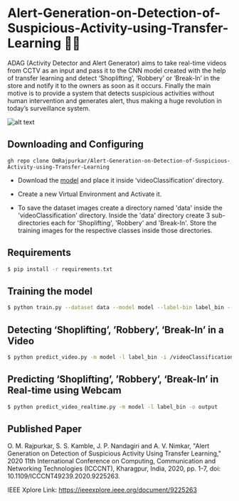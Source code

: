# Alert-Generation-on-Detection-of-Suspicious-Activity-using-Transfer-Learning 🕵️‍♂️ 
ADAG (Activity Detector and Alert Generator) aims to take real-time videos from CCTV as an input and pass it to the CNN model created with the help of transfer learning and detect ‘Shoplifting’, ‘Robbery’ or ’Break-In’ in the store and notify it to the owners as soon as it occurs. Finally the main motive is to provide a system that detects suspicious activities without human intervention and generates alert, thus making a huge revolution in today’s surveillance system.

<img src="https://github.com/OmRajpurkar/Alert-Generation-on-Detection-of-Suspicious-Activity-using-Transfer-Learning/blob/main/videoClassification/Shoplifting.gif" alt="alt text">

## Downloading and Configuring

```
gh repo clone OmRajpurkar/Alert-Generation-on-Detection-of-Suspicious-Activity-using-Transfer-Learning
```

* Download the [model](https://drive.google.com/file/d/1nTohU6YgXZvU155_vccnD2OEkdTW166W/view?usp=sharing) and place it inside ‘videoClassification’ directory.

* Create a new Virtual Environment and Activate it.

* To save the dataset images create a directory named 'data' inside the 'videoClassification' directory. Inside the 'data' directory create 3 sub-directories each for 'Shoplifting', 'Robbery' and 'Break-In'. Store the training images for the respective classes inside those directories.

## Requirements

```bash
$ pip install -r requirements.txt
```

## Training the model

```bash
$ python train.py --dataset data --model model --label-bin label_bin --epochs 80
```

## Detecting ‘Shoplifting’, ’Robbery’, ‘Break-In’ in a Video

```bash
$ python predict_video.py -m model -l label_bin -i /videoClassification/Shoplifting.mp4 -o ShopliftingOutput.avi
```

## Predicting ‘Shoplifting’, ’Robbery’, ‘Break-In’ in Real-time using Webcam

```bash
$ python predict_video_realtime.py -m model -l label_bin -o output
```

## Published Paper

O. M. Rajpurkar, S. S. Kamble, J. P. Nandagiri and A. V. Nimkar, "Alert Generation on Detection of Suspicious Activity Using Transfer Learning," 2020 11th International Conference on Computing, Communication and Networking Technologies (ICCCNT), Kharagpur, India, 2020, pp. 1-7, doi: 10.1109/ICCCNT49239.2020.9225263.

IEEE Xplore Link: https://ieeexplore.ieee.org/document/9225263
